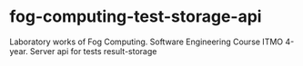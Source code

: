 # fog-computing-test-storage-api
Laboratory works of Fog Computing. Software Engineering Course ITMO 4-year. Server api for tests result-storage
